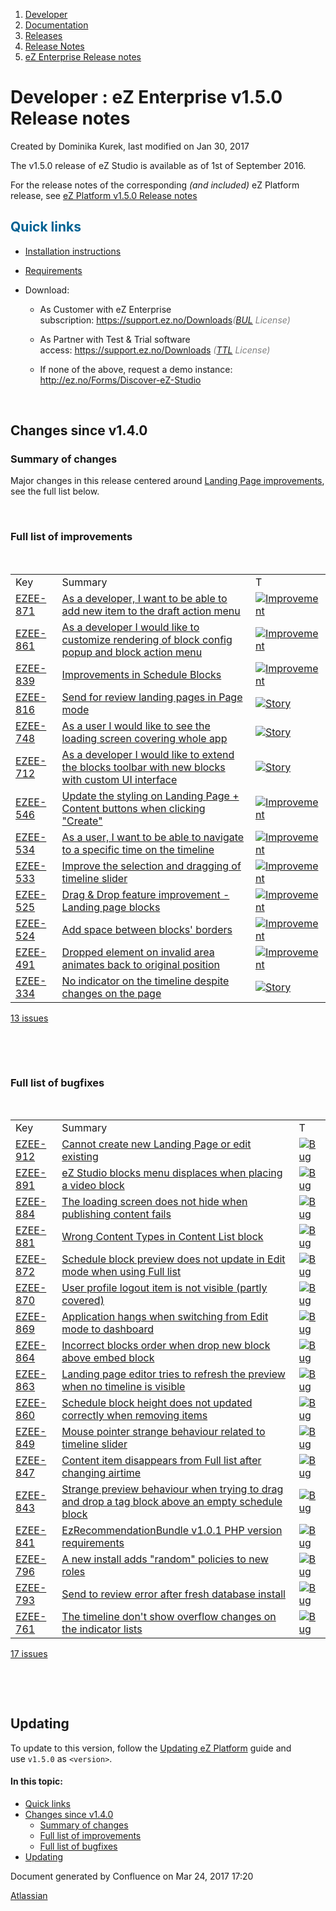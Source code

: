 1.  <span>[Developer](index.html)</span>
2.  <span>[Documentation](Documentation_31429504.html)</span>
3.  <span>[Releases](Releases_31429534.html)</span>
4.  <span>[Release Notes](Release-Notes_32867905.html)</span>
5.  <span>[eZ Enterprise Release notes](eZ-Enterprise-Release-notes_31430108.html)</span>

<span id="title-text"> Developer : eZ Enterprise v1.5.0 Release notes </span>
=============================================================================

Created by <span class="author"> Dominika Kurek</span>, last modified on Jan 30, 2017

The v1.5.0 release of eZ Studio is available as of 1st of September 2016.

<span class="aui-icon aui-icon-small aui-iconfont-approve confluence-information-macro-icon"></span>
For the release notes of the corresponding *(and included)* eZ Platform release, see [eZ Platform v1.5.0 Release notes](eZ-Platform-v1.5.0-Release-notes_32114891.html)

<span style="color: rgb(0,98,147);">Quick links</span>
------------------------------------------------------

-   [Installation instructions](31429538.html)
-   <span style="color: rgb(0,51,102);">[Requirements](31429536.html)</span>
-   Download:

    -   As Customer with eZ Enterprise subscription: <a href="https://support.ez.no/Downloads" class="uri" class="external-link">https://support.ez.no/Downloads</a>*<span style="color: rgb(128,128,128);">(</span><a href="http://ez.no/About-our-Software/Licenses-and-agreements/eZ-Business-Use-License-Agreement-eZ-BUL-Version-2.1?return=/About-our-Software/Licenses-and-agreements/eZ-Business-Use-License-Agreement-eZ-BUL-Version-2.1?processed=1457699707&amp;return=%2FAbout-our-Software%2FLicenses-and-agreements%2FeZ-Business-Use-License-Agreement-eZ-BUL-Version-2.1?return=%2FAbout-our-Software%2FLicenses-and-agreements%2FeZ-Business-Use-License-Agreement-eZ-BUL-Version-2.1" class="external-link">BUL</a><span style="color: rgb(128,128,128);"> License)</span>*

    -   As Partner with Test & Trial software access: <a href="https://support.ez.no/Downloads" class="uri" class="external-link">https://support.ez.no/Downloads</a>*<span style="color: rgb(128,128,128);"> *<span style="color: rgb(128,128,128);">(</span><a href="http://ez.no/About-our-Software/Licenses-and-agreements/eZ-Trial-and-Test-License-Agreement-eZ-TTL-v2.0" class="external-link">TTL</a><span style="color: rgb(128,128,128);"> License)</span>*</span>*

    -   If none of the above, request a demo instance: <a href="http://ez.no/Forms/Discover-eZ-Studio" class="uri" class="external-link">http://ez.no/Forms/Discover-eZ-Studio</a>

 

Changes since v1.4.0
--------------------

### Summary of changes

Major changes in this release centered around <a href="https://jira.ez.no/browse/EZS-511" class="external-link">Landing Page improvements</a>, see the full list below.

 

### Full list of improvements

 

|                                                              |                                                                                                                                                       |                                                                                                                                                             |
|--------------------------------------------------------------|-------------------------------------------------------------------------------------------------------------------------------------------------------|-------------------------------------------------------------------------------------------------------------------------------------------------------------|
| <span class="jim-table-header-content">Key</span>            | <span class="jim-table-header-content">Summary</span>                                                                                                 | <span class="jim-table-header-content">T</span>                                                                                                             |
| [EZEE-871](https://jira.ez.no/browse/EZEE-871?src=confmacro) | [As a developer, I want to be able to add new item to the draft action menu](https://jira.ez.no/browse/EZEE-871?src=confmacro)                        | [<img src="https://jira.ez.no/images/icons/issuetypes/improvement.png" alt="Improvement" class="icon" />](https://jira.ez.no/browse/EZEE-871?src=confmacro) |
| [EZEE-861](https://jira.ez.no/browse/EZEE-861?src=confmacro) | [As a developer I would like to customize rendering of block config popup and block action menu](https://jira.ez.no/browse/EZEE-861?src=confmacro)    | [<img src="https://jira.ez.no/images/icons/issuetypes/improvement.png" alt="Improvement" class="icon" />](https://jira.ez.no/browse/EZEE-861?src=confmacro) |
| [EZEE-839](https://jira.ez.no/browse/EZEE-839?src=confmacro) | [Improvements in Schedule Blocks](https://jira.ez.no/browse/EZEE-839?src=confmacro)                                                                   | [<img src="https://jira.ez.no/images/icons/issuetypes/improvement.png" alt="Improvement" class="icon" />](https://jira.ez.no/browse/EZEE-839?src=confmacro) |
| [EZEE-816](https://jira.ez.no/browse/EZEE-816?src=confmacro) | [Send for review landing pages in Page mode](https://jira.ez.no/browse/EZEE-816?src=confmacro)                                                        | [<img src="https://jira.ez.no/images/icons/issuetypes/story.png" alt="Story" class="icon" />](https://jira.ez.no/browse/EZEE-816?src=confmacro)             |
| [EZEE-748](https://jira.ez.no/browse/EZEE-748?src=confmacro) | [As a user I would like to see the loading screen covering whole app](https://jira.ez.no/browse/EZEE-748?src=confmacro)                               | [<img src="https://jira.ez.no/images/icons/issuetypes/story.png" alt="Story" class="icon" />](https://jira.ez.no/browse/EZEE-748?src=confmacro)             |
| [EZEE-712](https://jira.ez.no/browse/EZEE-712?src=confmacro) | [As a developer I would like to extend the blocks toolbar with new blocks with custom UI interface](https://jira.ez.no/browse/EZEE-712?src=confmacro) | [<img src="https://jira.ez.no/images/icons/issuetypes/story.png" alt="Story" class="icon" />](https://jira.ez.no/browse/EZEE-712?src=confmacro)             |
| [EZEE-546](https://jira.ez.no/browse/EZEE-546?src=confmacro) | [Update the styling on Landing Page + Content buttons when clicking "Create"](https://jira.ez.no/browse/EZEE-546?src=confmacro)                       | [<img src="https://jira.ez.no/images/icons/issuetypes/improvement.png" alt="Improvement" class="icon" />](https://jira.ez.no/browse/EZEE-546?src=confmacro) |
| [EZEE-534](https://jira.ez.no/browse/EZEE-534?src=confmacro) | [As a user, I want to be able to navigate to a specific time on the timeline](https://jira.ez.no/browse/EZEE-534?src=confmacro)                       | [<img src="https://jira.ez.no/images/icons/issuetypes/improvement.png" alt="Improvement" class="icon" />](https://jira.ez.no/browse/EZEE-534?src=confmacro) |
| [EZEE-533](https://jira.ez.no/browse/EZEE-533?src=confmacro) | [Improve the selection and dragging of timeline slider](https://jira.ez.no/browse/EZEE-533?src=confmacro)                                             | [<img src="https://jira.ez.no/images/icons/issuetypes/improvement.png" alt="Improvement" class="icon" />](https://jira.ez.no/browse/EZEE-533?src=confmacro) |
| [EZEE-525](https://jira.ez.no/browse/EZEE-525?src=confmacro) | [Drag & Drop feature improvement - Landing page blocks](https://jira.ez.no/browse/EZEE-525?src=confmacro)                                             | [<img src="https://jira.ez.no/images/icons/issuetypes/improvement.png" alt="Improvement" class="icon" />](https://jira.ez.no/browse/EZEE-525?src=confmacro) |
| [EZEE-524](https://jira.ez.no/browse/EZEE-524?src=confmacro) | [Add space between blocks' borders](https://jira.ez.no/browse/EZEE-524?src=confmacro)                                                                 | [<img src="https://jira.ez.no/images/icons/issuetypes/improvement.png" alt="Improvement" class="icon" />](https://jira.ez.no/browse/EZEE-524?src=confmacro) |
| [EZEE-491](https://jira.ez.no/browse/EZEE-491?src=confmacro) | [Dropped element on invalid area animates back to original position](https://jira.ez.no/browse/EZEE-491?src=confmacro)                                | [<img src="https://jira.ez.no/images/icons/issuetypes/improvement.png" alt="Improvement" class="icon" />](https://jira.ez.no/browse/EZEE-491?src=confmacro) |
| [EZEE-334](https://jira.ez.no/browse/EZEE-334?src=confmacro) | [No indicator on the timeline despite changes on the page](https://jira.ez.no/browse/EZEE-334?src=confmacro)                                          | [<img src="https://jira.ez.no/images/icons/issuetypes/story.png" alt="Story" class="icon" />](https://jira.ez.no/browse/EZEE-334?src=confmacro)             |

<span id="total-issues-count-835941596"> [13 issues](https://jira.ez.no/secure/IssueNavigator.jspa?reset=true&jqlQuery=key+in+%28EZS-871%2C+EZS-524%2C+EZS-546%2C+EZS-748%2C+EZS-861%2C+EZS-334%2C+EZS-712%2C+EZS-491%2C+EZS-525%2C+EZS-533%2C+EZS-534%2C+EZS-816%2C+EZS-839%29++&src=confmacro "View all matching issues in JIRA.") </span>

 

 

### Full list of bugfixes

 

|                                                              |                                                                                                                                                      |                                                                                                                                             |
|--------------------------------------------------------------|------------------------------------------------------------------------------------------------------------------------------------------------------|---------------------------------------------------------------------------------------------------------------------------------------------|
| <span class="jim-table-header-content">Key</span>            | <span class="jim-table-header-content">Summary</span>                                                                                                | <span class="jim-table-header-content">T</span>                                                                                             |
| [EZEE-912](https://jira.ez.no/browse/EZEE-912?src=confmacro) | [Cannot create new Landing Page or edit existing](https://jira.ez.no/browse/EZEE-912?src=confmacro)                                                  | [<img src="https://jira.ez.no/images/icons/issuetypes/bug.png" alt="Bug" class="icon" />](https://jira.ez.no/browse/EZEE-912?src=confmacro) |
| [EZEE-891](https://jira.ez.no/browse/EZEE-891?src=confmacro) | [eZ Studio blocks menu displaces when placing a video block](https://jira.ez.no/browse/EZEE-891?src=confmacro)                                       | [<img src="https://jira.ez.no/images/icons/issuetypes/bug.png" alt="Bug" class="icon" />](https://jira.ez.no/browse/EZEE-891?src=confmacro) |
| [EZEE-884](https://jira.ez.no/browse/EZEE-884?src=confmacro) | [The loading screen does not hide when publishing content fails](https://jira.ez.no/browse/EZEE-884?src=confmacro)                                   | [<img src="https://jira.ez.no/images/icons/issuetypes/bug.png" alt="Bug" class="icon" />](https://jira.ez.no/browse/EZEE-884?src=confmacro) |
| [EZEE-881](https://jira.ez.no/browse/EZEE-881?src=confmacro) | [Wrong Content Types in Content List block](https://jira.ez.no/browse/EZEE-881?src=confmacro)                                                        | [<img src="https://jira.ez.no/images/icons/issuetypes/bug.png" alt="Bug" class="icon" />](https://jira.ez.no/browse/EZEE-881?src=confmacro) |
| [EZEE-872](https://jira.ez.no/browse/EZEE-872?src=confmacro) | [Schedule block preview does not update in Edit mode when using Full list](https://jira.ez.no/browse/EZEE-872?src=confmacro)                         | [<img src="https://jira.ez.no/images/icons/issuetypes/bug.png" alt="Bug" class="icon" />](https://jira.ez.no/browse/EZEE-872?src=confmacro) |
| [EZEE-870](https://jira.ez.no/browse/EZEE-870?src=confmacro) | [User profile logout item is not visible (partly covered)](https://jira.ez.no/browse/EZEE-870?src=confmacro)                                         | [<img src="https://jira.ez.no/images/icons/issuetypes/bug.png" alt="Bug" class="icon" />](https://jira.ez.no/browse/EZEE-870?src=confmacro) |
| [EZEE-869](https://jira.ez.no/browse/EZEE-869?src=confmacro) | [Application hangs when switching from Edit mode to dashboard](https://jira.ez.no/browse/EZEE-869?src=confmacro)                                     | [<img src="https://jira.ez.no/images/icons/issuetypes/bug.png" alt="Bug" class="icon" />](https://jira.ez.no/browse/EZEE-869?src=confmacro) |
| [EZEE-864](https://jira.ez.no/browse/EZEE-864?src=confmacro) | [Incorrect blocks order when drop new block above embed block](https://jira.ez.no/browse/EZEE-864?src=confmacro)                                     | [<img src="https://jira.ez.no/images/icons/issuetypes/bug.png" alt="Bug" class="icon" />](https://jira.ez.no/browse/EZEE-864?src=confmacro) |
| [EZEE-863](https://jira.ez.no/browse/EZEE-863?src=confmacro) | [Landing page editor tries to refresh the preview when no timeline is visible](https://jira.ez.no/browse/EZEE-863?src=confmacro)                     | [<img src="https://jira.ez.no/images/icons/issuetypes/bug.png" alt="Bug" class="icon" />](https://jira.ez.no/browse/EZEE-863?src=confmacro) |
| [EZEE-860](https://jira.ez.no/browse/EZEE-860?src=confmacro) | [Schedule block height does not updated correctly when removing items](https://jira.ez.no/browse/EZEE-860?src=confmacro)                             | [<img src="https://jira.ez.no/images/icons/issuetypes/bug.png" alt="Bug" class="icon" />](https://jira.ez.no/browse/EZEE-860?src=confmacro) |
| [EZEE-849](https://jira.ez.no/browse/EZEE-849?src=confmacro) | [Mouse pointer strange behaviour related to timeline slider](https://jira.ez.no/browse/EZEE-849?src=confmacro)                                       | [<img src="https://jira.ez.no/images/icons/issuetypes/bug.png" alt="Bug" class="icon" />](https://jira.ez.no/browse/EZEE-849?src=confmacro) |
| [EZEE-847](https://jira.ez.no/browse/EZEE-847?src=confmacro) | [Content item disappears from Full list after changing airtime](https://jira.ez.no/browse/EZEE-847?src=confmacro)                                    | [<img src="https://jira.ez.no/images/icons/issuetypes/bug.png" alt="Bug" class="icon" />](https://jira.ez.no/browse/EZEE-847?src=confmacro) |
| [EZEE-843](https://jira.ez.no/browse/EZEE-843?src=confmacro) | [Strange preview behaviour when trying to drag and drop a tag block above an empty schedule block](https://jira.ez.no/browse/EZEE-843?src=confmacro) | [<img src="https://jira.ez.no/images/icons/issuetypes/bug.png" alt="Bug" class="icon" />](https://jira.ez.no/browse/EZEE-843?src=confmacro) |
| [EZEE-841](https://jira.ez.no/browse/EZEE-841?src=confmacro) | [EzRecommendationBundle v1.0.1 PHP version requirements](https://jira.ez.no/browse/EZEE-841?src=confmacro)                                           | [<img src="https://jira.ez.no/images/icons/issuetypes/bug.png" alt="Bug" class="icon" />](https://jira.ez.no/browse/EZEE-841?src=confmacro) |
| [EZEE-796](https://jira.ez.no/browse/EZEE-796?src=confmacro) | [A new install adds "random" policies to new roles](https://jira.ez.no/browse/EZEE-796?src=confmacro)                                                | [<img src="https://jira.ez.no/images/icons/issuetypes/bug.png" alt="Bug" class="icon" />](https://jira.ez.no/browse/EZEE-796?src=confmacro) |
| [EZEE-793](https://jira.ez.no/browse/EZEE-793?src=confmacro) | [Send to review error after fresh database install](https://jira.ez.no/browse/EZEE-793?src=confmacro)                                                | [<img src="https://jira.ez.no/images/icons/issuetypes/bug.png" alt="Bug" class="icon" />](https://jira.ez.no/browse/EZEE-793?src=confmacro) |
| [EZEE-761](https://jira.ez.no/browse/EZEE-761?src=confmacro) | [The timeline don't show overflow changes on the indicator lists](https://jira.ez.no/browse/EZEE-761?src=confmacro)                                  | [<img src="https://jira.ez.no/images/icons/issuetypes/bug.png" alt="Bug" class="icon" />](https://jira.ez.no/browse/EZEE-761?src=confmacro) |

<span id="total-issues-count-183269414"> [17 issues](https://jira.ez.no/secure/IssueNavigator.jspa?reset=true&jqlQuery=key+in+%28EZS-796%2C+EZS-849%2C+EZS-870%2C+EZS-872%2C+EZS-869%2C+EZS-864%2C+EZS-860%2C+EZS-843%2C+EZS-841%2C+EZS-761%2C+EZS-881%2C+EZS-793%2C+EZS-891%2C+EZS-863%2C+EZS-847%2C+EZS-884%2C+EZS-912%29+++++&src=confmacro "View all matching issues in JIRA.") </span>

 

 

Updating
--------

To update to this version, follow the [Updating eZ Platform](Updating-eZ-Platform_31431770.html) guide and use `v1.5.0`<span class="inline-comment-marker" data-ref="a8500bbc-b6ed-411d-abc9-1a90cb2d3851"> as </span>`<version>`<span class="inline-comment-marker" data-ref="a8500bbc-b6ed-411d-abc9-1a90cb2d3851">.</span>

#### In this topic:

-   [Quick links](#eZEnterprisev1.5.0Releasenotes-Quicklinks)
-   [Changes since v1.4.0](#eZEnterprisev1.5.0Releasenotes-Changessincev1.4.0)
    -   [Summary of changes](#eZEnterprisev1.5.0Releasenotes-Summaryofchanges)
    -   [Full list of improvements](#eZEnterprisev1.5.0Releasenotes-Fulllistofimprovements)
    -   [Full list of bugfixes](#eZEnterprisev1.5.0Releasenotes-Fulllistofbugfixes)
-   [Updating](#eZEnterprisev1.5.0Releasenotes-Updating)

Document generated by Confluence on Mar 24, 2017 17:20

[Atlassian](http://www.atlassian.com/)


